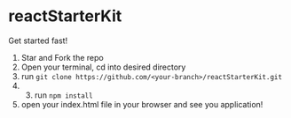 # reactStarterKit
Get started fast!

1. Star and Fork the repo
2. Open your terminal, cd into desired directory
3. run `git clone https://github.com/<your-branch>/reactStarterKit.git`
4. 3. run `npm install`
5. open your index.html file in your browser and see you application!
